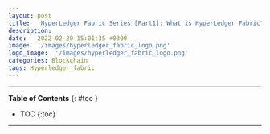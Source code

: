 ```yaml
---
layout: post
title:  'HyperLedger Fabric Series [Part1]: What is HyperLedger Fabric?'
description: 
date:   2022-02-20 15:01:35 +0300
image:  '/images/hyperledger_fabric_logo.png'
logo_image:  '/images/hyperledger_fabric_logo.png'
categories: Blockchain
tags: Hyperledger_fabric
---
```

---

**Table of Contents**
{: #toc }
*  TOC
{:toc}

---
